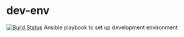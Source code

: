 dev-env
=======
[![Build Status](https://travis-ci.org/rzhilkibaev/dev-env.svg?branch=master)](https://travis-ci.org/rzhilkibaev/dev-env)
Ansible playbook to set up development environment
